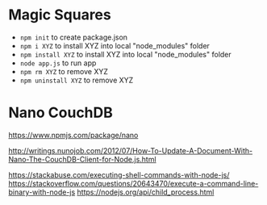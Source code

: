 # Magic Squares

- `npm init` to create package.json
- `npm i XYZ` to install XYZ into local "node_modules" folder
- `npm install XYZ` to install XYZ into local "node_modules" folder
- `node app.js` to run app
- `npm rm XYZ` to remove XYZ
- `npm uninstall XYZ` to remove XYZ


# Nano CouchDB

https://www.npmjs.com/package/nano

http://writings.nunojob.com/2012/07/How-To-Update-A-Document-With-Nano-The-CouchDB-Client-for-Node.js.html




https://stackabuse.com/executing-shell-commands-with-node-js/
https://stackoverflow.com/questions/20643470/execute-a-command-line-binary-with-node-js
https://nodejs.org/api/child_process.html